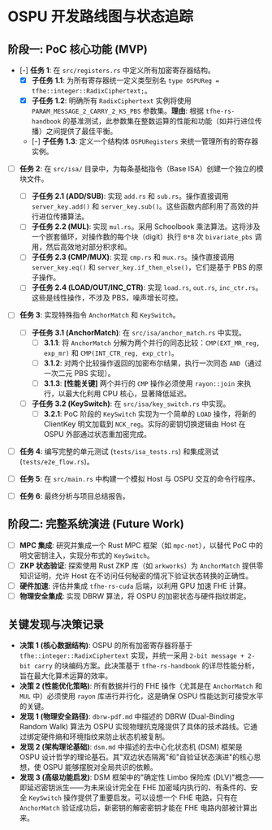 # OSPU 开发路线图与状态追踪

## 阶段一: PoC 核心功能 (MVP)

- [-] **任务 1**: 在 `src/registers.rs` 中定义所有加密寄存器结构。
  - [x] **子任务 1.1**: 为所有寄存器统一定义类型别名 `type OSPUReg = tfhe::integer::RadixCiphertext;`。
  - [x] **子任务 1.2**: 明确所有 `RadixCiphertext` 实例将使用 `PARAM_MESSAGE_2_CARRY_2_KS_PBS` 参数集。**理由**: 根据 `tfhe-rs-handbook` 的基准测试，此参数集在整数运算的性能和功能（如并行进位传播）之间提供了最佳平衡。
  - [-] **子任务 1.3**: 定义一个结构体 `OSPURegisters` 来统一管理所有的寄存器实例。

- [ ] **任务 2**: 在 `src/isa/` 目录中，为每条基础指令（Base ISA）创建一个独立的模块文件。
  - [ ] **子任务 2.1 (ADD/SUB)**: 实现 `add.rs` 和 `sub.rs`。操作直接调用 `server_key.add()` 和 `server_key.sub()`。这些函数内部利用了高效的并行进位传播算法。
  - [ ] **子任务 2.2 (MUL)**: 实现 `mul.rs`。采用 Schoolbook 乘法算法。这将涉及一个嵌套循环，对操作数的每个块（digit）执行 `B*B` 次 `bivariate_pbs` 调用，然后高效地对部分积求和。
  - [ ] **子任务 2.3 (CMP/MUX)**: 实现 `cmp.rs` 和 `mux.rs`。操作直接调用 `server_key.eq()` 和 `server_key.if_then_else()`，它们是基于 PBS 的原子操作。
  - [ ] **子任务 2.4 (LOAD/OUT/INC_CTR)**: 实现 `load.rs`, `out.rs`, `inc_ctr.rs`。这些是线性操作，不涉及 PBS，噪声增长可控。

- [ ] **任务 3**: 实现特殊指令 `AnchorMatch` 和 `KeySwitch`。
  - [ ] **子任务 3.1 (AnchorMatch)**: 在 `src/isa/anchor_match.rs` 中实现。
    - [ ] **3.1.1**: 将 `AnchorMatch` 分解为两个并行的同态比较：`CMP(EXT_MR_reg, exp_mr)` 和 `CMP(INT_CTR_reg, exp_ctr)`。
    - [ ] **3.1.2**: 对两个比较操作返回的加密布尔结果，执行一次同态 `AND`（通过一次二元 PBS 实现）。
    - [ ] **3.1.3**: **[性能关键]** 两个并行的 `CMP` 操作必须使用 `rayon::join` 来执行，以最大化利用 CPU 核心，显著降低延迟。
  - [ ] **子任务 3.2 (KeySwitch)**: 在 `src/isa/key_switch.rs` 中实现。
    - [ ] **3.2.1**: PoC 阶段的 `KeySwitch` 实现为一个简单的 `LOAD` 操作，将新的 ClientKey 明文加载到 `NCK_reg`。实际的密钥切换逻辑由 Host 在 OSPU 外部通过状态重加密完成。

- [ ] **任务 4**: 编写完整的单元测试 (`tests/isa_tests.rs`) 和集成测试 (`tests/e2e_flow.rs`)。

- [ ] **任务 5**: 在 `src/main.rs` 中构建一个模拟 Host 与 OSPU 交互的命令行程序。

- [ ] **任务 6**: 最终分析与项目总结报告。

## 阶段二: 完整系统演进 (Future Work)

- [ ] **MPC 集成**: 研究并集成一个 Rust MPC 框架（如 `mpc-net`），以替代 PoC 中的明文密钥注入，实现分布式的 `KeySwitch`。
- [ ] **ZKP 状态验证**: 探索使用 Rust ZKP 库（如 `arkworks`）为 `AnchorMatch` 提供零知识证明，允许 Host 在不访问任何秘密的情况下验证状态转换的正确性。
- [ ] **硬件加速**: 评估并集成 `tfhe-rs-cuda` 后端，以利用 GPU 加速 FHE 计算。
- [ ] **物理安全集成**: 实现 DBRW 算法，将 OSPU 的加密状态与硬件指纹绑定。

## 关键发现与决策记录

- **决策 1 (核心数据结构)**: OSPU 的所有加密寄存器将基于 `tfhe::integer::RadixCiphertext` 实现，并统一采用 `2-bit message + 2-bit carry` 的块编码方案。此决策基于 `tfhe-rs-handbook` 的详尽性能分析，旨在最大化算术运算的效率。
- **决策 2 (性能优化策略)**: 所有数据并行的 FHE 操作（尤其是在 `AnchorMatch` 和 `MUL` 中）必须使用 `rayon` 库进行并行化，这是确保 OSPU 性能达到可接受水平的关键。
- **发现 1 (物理安全路径)**: `dbrw-pdf.md` 中描述的 DBRW (Dual-Binding Random Walk) 算法为 OSPU 实现物理抗克隆提供了具体的技术路线。它通过绑定硬件熵和环境指纹来防止状态机被复制。
- **发现 2 (架构理论基础)**: `dsm.md` 中描述的去中心化状态机 (DSM) 框架是 OSPU 设计哲学的理论基石。其"双边状态隔离"和"自验证状态演进"的核心思想，使 OSPU 能够摆脱对全局共识的依赖。
- **发现 3 (高级功能启发)**: DSM 框架中的"确定性 Limbo 保险库 (DLV)"概念——即延迟密钥派生——为未来设计完全在 FHE 加密域内执行的、有条件的、安全 `KeySwitch` 操作提供了重要启发。可以设想一个 FHE 电路，只有在 `AnchorMatch` 验证成功后，新密钥的解密密钥才能在 FHE 电路内部被计算出来。
